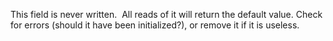 This field is never written.  All reads of it will return the default value. Check for errors (should it have been initialized?), or remove it if it is useless.